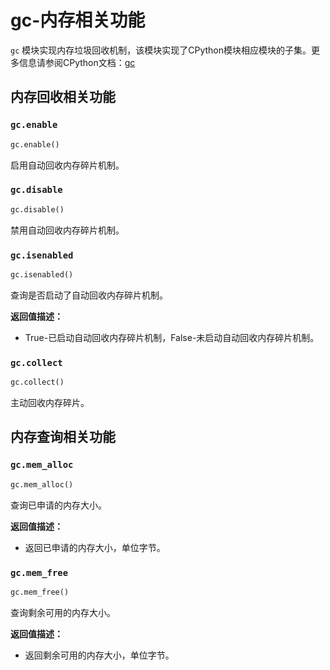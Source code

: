 # gc-内存相关功能

`gc` 模块实现内存垃圾回收机制，该模块实现了CPython模块相应模块的子集。更多信息请参阅CPython文档：[gc](https://docs.python.org/3.5/library/gc.html#module-gc)

## 内存回收相关功能

### `gc.enable`

```python
gc.enable()
```

启用自动回收内存碎片机制。

### `gc.disable`

```python
gc.disable()
```

禁用自动回收内存碎片机制。

### `gc.isenabled`

```python
gc.isenabled()
```

查询是否启动了自动回收内存碎片机制。

**返回值描述：**

- True-已启动自动回收内存碎片机制，False-未启动自动回收内存碎片机制。

### `gc.collect`

```python
gc.collect()
```

主动回收内存碎片。

## 内存查询相关功能

### `gc.mem_alloc`

```python
gc.mem_alloc()
```

查询已申请的内存大小。

**返回值描述：**

- 返回已申请的内存大小，单位字节。

### `gc.mem_free`

```python
gc.mem_free()
```

查询剩余可用的内存大小。

**返回值描述：**

- 返回剩余可用的内存大小，单位字节。

